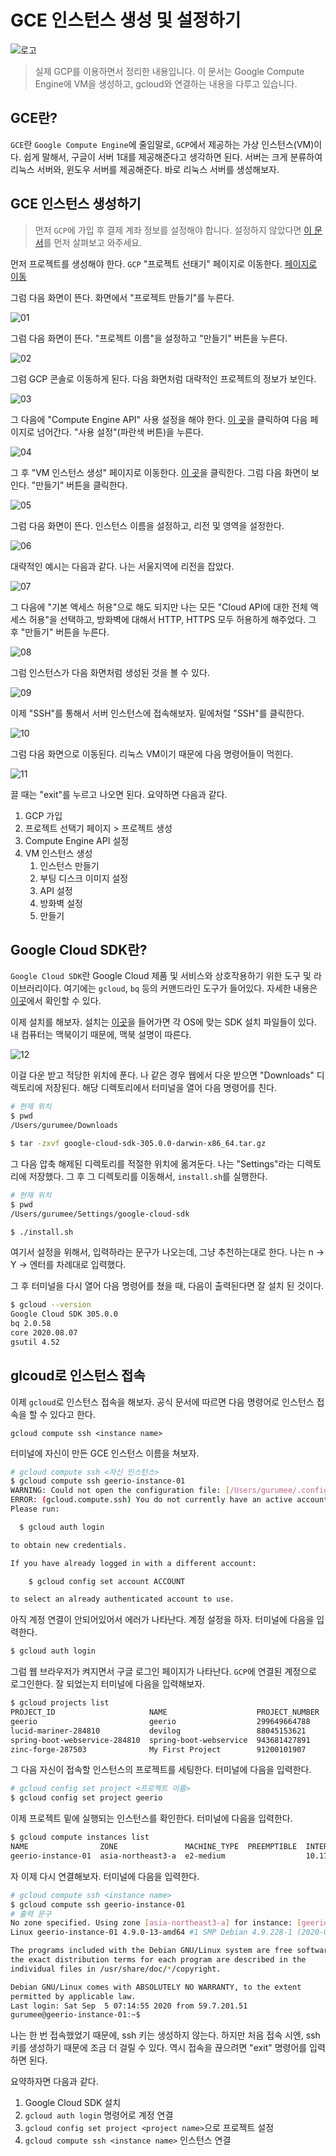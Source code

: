 # GCE 인스턴스 생성 및 설정하기

![로고](../logo.png)

> 실제 GCP를 이용하면서 정리한 내용입니다. 이 문서는 Google Compute Engine에 VM을 생성하고, gcloud와 연결하는 내용을 다루고 있습니다.


## GCE란?

`GCE`란 `Google Compute Engine`에 줄임말로, `GCP`에서 제공하는 가상 인스턴스(VM)이다. 쉽게 말해서, 구글이 서버 1대를 제공해준다고 생각하면 된다. 서버는 크게 분류하여 리눅스 서버와, 윈도우 서버를 제공해준다. 바로 리눅스 서버를 생성해보자.

## GCE 인스턴스 생성하기

> 먼저 `GCP`에 가입 후 결제 계좌 정보를 설정해야 합니다. 설정하지 않았다면 [이 문서](../01-join-gcp/01-join-gcp.md)를 먼저 살펴보고 와주세요.  

먼저 프로젝트를 생성해야 한다. `GCP` "프로젝트 선태기" 페이지로 이동한다. [페이지로 이동](https://console.cloud.google.com/projectselector2/home) 

그럼 다음 화면이 뜬다. 화면에서 "프로젝트 만들기"를 누른다.

![01](./01.png)

그럼 다음 화면이 뜬다. "프로젝트 이름"을 설정하고 "만들기" 버튼을 누른다.

![02](./02.png)

그럼 GCP 콘솔로 이동하게 된다. 다음 화면처럼 대략적인 프로젝트의 정보가 보인다. 

![03](./03.png)

그 다음에 "Compute Engine API" 사용 설정을 해야 한다. [이 곳](https://console.cloud.google.com/apis/api/compute.googleapis.com/)을 클릭하여 다음 페이지로 넘어간다. "사용 설정"(파란색 버튼)을 누른다.

![04](./04.png)

그 후 "VM 인스턴스 생성" 페이지로 이동한다. [이 곳](https://console.cloud.google.com/compute/)을 클릭한다. 그럼 다음 화면이 보인다. "만들기" 버튼을 클릭한다. 

![05](./05.png)

그럼 다음 화면이 뜬다. 인스턴스 이름을 설정하고, 리전 및 영역을 설정한다.

![06](./06.png)

대략적인 예시는 다음과 같다. 나는 서울지역에 리전을 잡았다.

![07](./07.png)

그 다음에 "기본 액세스 허용"으로 해도 되지만 나는 모든 "Cloud API에 대한 전체 액세스 허용"을 선택하고, 방화벽에 대해서 HTTP, HTTPS 모두 허용하게 해주었다. 그 후 "만들기" 버튼을 누른다.

![08](./08.png)

그럼 인스턴스가 다음 화면처럼 생성된 것을 볼 수 있다.

![09](./09.png)

이제 "SSH"를 통해서 서버 인스턴스에 접속해보자. 밑에처럴 "SSH"를 클릭한다.

![10](./10.png)

그럼 다음 화면으로 이동된다. 리눅스 VM이기 때문에 다음 명령어들이 먹힌다. 

![11](./11.png)

끌 때는 "exit"를 누르고 나오면 된다. 요약하면 다음과 같다.

1. GCP 가입
2. 프로젝트 선택기 페이지 > 프로젝트 생성
3. Compute Engine API 설정
4. VM 인스턴스 생성
   1. 인스턴스 만들기
   2. 부팅 디스크 이미지 설정
   3. API 설정
   4. 방화벽 설정
   5. 만들기


## Google Cloud SDK란?

`Google Cloud SDK`란 Google Cloud 제품 및 서비스와 상호작용하기 위한 도구 및 라이브러리이다. 여기에는 `gcloud`, `bq` 등의 커맨드라인 도구가 들어있다. 자세한 내용은 [이곳](https://cloud.google.com/sdk/docs?hl=ko)에서 확인할 수 있다.

이제 설치를 해보자. 설치는 [이곳](https://cloud.google.com/sdk/docs/quickstart-macos?hl=ko)을 들어가면 각 OS에 맞는 SDK 설치 파일들이 있다. 내 컴퓨터는 맥북이기 때문에, 맥북 설명이 따른다.

![12](./12.png)

이걸 다운 받고 적당한 위치에 푼다. 나 같은 경우 웹에서 다운 받으면 "Downloads" 디렉토리에 저장된다. 해당 디렉토리에서 터미널을 열어 다음 명령어를 친다.

```bash
# 현재 위치 
$ pwd
/Users/gurumee/Downloads

$ tar -zxvf google-cloud-sdk-305.0.0-darwin-x86_64.tar.gz
```

그 다음 압축 해제된 디렉토리를 적절한 위치에 옮겨둔다. 나는 "Settings"라는 디렉토리에 저장했다. 그 후 그 디렉토리를 이동해서, `install.sh`를 실행한다.

```bash
# 현재 위치 
$ pwd
/Users/gurumee/Settings/google-cloud-sdk

$ ./install.sh
```

여기서 설정을 위해서, 입력하라는 문구가 나오는데, 그냥 추천하는대로 한다. 나는 n -> Y -> 엔터를 차례대로 입력했다.

그 후 터미널을 다시 열어 다음 명령어를 쳤을 때, 다음이 출력된다면 잘 설치 된 것이다.

```bash
$ gcloud --version
Google Cloud SDK 305.0.0
bq 2.0.58
core 2020.08.07
gsutil 4.52
```


## glcoud로 인스턴스 접속

이제 `gcloud`로 인스턴스 접속을 해보자. 공식 문서에 따르면 다음 명령어로 인스턴스 접속을 할 수 있다고 한다.

```
gcloud compute ssh <instance name>
```

터미널에 자신이 만든 GCE 인스턴스 이름을 쳐보자.

```bash
# gcloud compute ssh <자신 인스턴스>
$ gcloud compute ssh geerio-instance-01
WARNING: Could not open the configuration file: [/Users/gurumee/.config/gcloud/configurations/config_default].
ERROR: (gcloud.compute.ssh) You do not currently have an active account selected.
Please run:

  $ gcloud auth login

to obtain new credentials.

If you have already logged in with a different account:

    $ gcloud config set account ACCOUNT

to select an already authenticated account to use.
```

아직 계정 연결이 안되어있어서 에러가 나타난다. 계정 설정을 하자. 터미널에 다음을 입력한다.

```bash
$ gcloud auth login
```

그럼 웹 브라우저가 켜지면서 구글 로그인 페이지가 나타난다. `GCP`에 연결된 계정으로 로그인한다. 잘 되었는지 터미널에 다음을 입력해보자.

```bash
$ gcloud projects list
PROJECT_ID                     NAME                    PROJECT_NUMBER
geerio                         geerio                  299649664788
lucid-mariner-284810           devilog                 88045153621
spring-boot-webservice-284810  spring-boot-webservice  943681427891
zinc-forge-287503              My First Project        91200101907
```

그 다음 자신이 접속할 인스턴스의 프로젝트를 세팅한다. 터미널에 다음을 입력한다.

```bash
# gcloud config set project <프로젝트 이름>
$ gcloud config set project geerio
```

이제 프로젝트 밑에 실행되는 인스턴스를 확인한다. 터미널에 다음을 입력한다.

```bash
$ gcloud compute instances list
NAME                ZONE               MACHINE_TYPE  PREEMPTIBLE  INTERNAL_IP  EXTERNAL_IP   STATUS
geerio-instance-01  asia-northeast3-a  e2-medium                  10.178.0.2   34.64.244.48  RUNNING
```

자 이제 다시 연결해보자. 터미널에 다음을 입력한다.

```bash
# gcloud compute ssh <instance name>
$ gcloud compute ssh geerio-instance-01
# 출력 문구
No zone specified. Using zone [asia-northeast3-a] for instance: [geerio-instance-01].
Linux geerio-instance-01 4.9.0-13-amd64 #1 SMP Debian 4.9.228-1 (2020-07-05) x86_64

The programs included with the Debian GNU/Linux system are free software;
the exact distribution terms for each program are described in the
individual files in /usr/share/doc/*/copyright.

Debian GNU/Linux comes with ABSOLUTELY NO WARRANTY, to the extent
permitted by applicable law.
Last login: Sat Sep  5 07:14:55 2020 from 59.7.201.51
gurumee@geerio-instance-01:~$ 
```

나는 한 번 접속했었기 때문에, ssh 키는 생성하지 않는다. 하지만 처음 접속 시엔, ssh 키를 생성하기 때문에 조금 더 걸릴 수 있다. 역시 접속을 끊으려면 "exit" 명령어를 입력하면 된다.

요약하자면 다음과 같다.

1. Google Cloud SDK 설치
2. `gcloud auth login` 명령어로 계정 연결
3. `gcloud config set project <project name>`으로 프로젝트 설정
4. `gcloud compute ssh <instance name>` 인스턴스 연결
